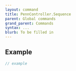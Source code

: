 ```yaml
---
layout: command
title: PennController.Sequence
parent: Global commands
grand_parent: Commands
syntax: ...
blurb: To be filled in
---
```


## Example

```javascript
// example
```